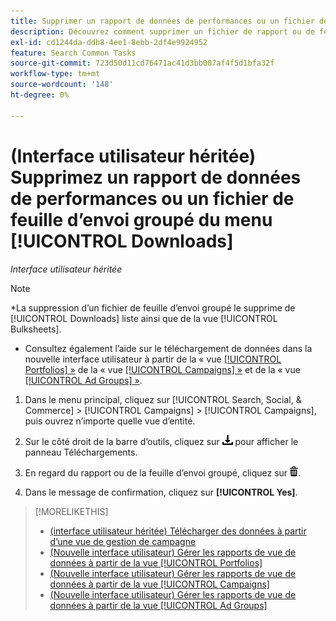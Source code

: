 ```yaml
---
title: Supprimer un rapport de données de performances ou un fichier de feuille d'envoi groupé du menu [!UICONTROL Downloads]
description: Découvrez comment supprimer un fichier de rapport ou de feuille d’envoi groupé que vous avez téléchargé une vue de gestion de campagne.
exl-id: cd1244da-ddb8-4ee1-8ebb-2df4e9924952
feature: Search Common Tasks
source-git-commit: 723d50d11cd76471ac41d3bb007af4f5d1bfa32f
workflow-type: tm+mt
source-wordcount: '148'
ht-degree: 0%

---
```


# (Interface utilisateur héritée) Supprimez un rapport de données de performances ou un fichier de feuille d’envoi groupé du menu [!UICONTROL Downloads]

*Interface utilisateur héritée*

>[!NOTE]
>
>*La suppression d’un fichier de feuille d’envoi groupé le supprime de [!UICONTROL Downloads] liste ainsi que de la vue [!UICONTROL Bulksheets].
>* Consultez également l’aide sur le téléchargement de données dans la nouvelle interface utilisateur à partir de la « vue [[!UICONTROL Portfolios] »](/help/search-social-commerce/new-ui/manage/portfolios/portfolio-view-report.md) de la « vue [[!UICONTROL Campaigns] »](/help/search-social-commerce/new-ui/manage/campaigns/campaign-view-report.md) et de la « vue [[!UICONTROL Ad Groups] »](/help/search-social-commerce/new-ui/manage/ad-groups/ad-group-view-report.md).

1. Dans le menu principal, cliquez sur [!UICONTROL Search, Social, & Commerce] > [!UICONTROL Campaigns] > [!UICONTROL Campaigns], puis ouvrez n’importe quelle vue d’entité.

1. Sur le côté droit de la barre d’outils, cliquez sur ![Téléchargement du rapport](/help/search-social-commerce/assets/download.png "Téléchargement du rapport") pour afficher le panneau Téléchargements.

1. En regard du rapport ou de la feuille d’envoi groupé, cliquez sur ![Supprimer](/help/search-social-commerce/assets/delete.png "Supprimer").

1. Dans le message de confirmation, cliquez sur **[!UICONTROL Yes]**.

>[!MORELIKETHIS]
>
>* [ (interface utilisateur héritée) Télécharger des données à partir d’une vue de gestion de campagne](/help/search-social-commerce/common-tasks/navigation-editing-selection/download.md)
>* [(Nouvelle interface utilisateur) Gérer les rapports de vue de données à partir de la vue [!UICONTROL Portfolios]](/help/search-social-commerce/new-ui/manage/portfolios/portfolio-view-report.md)
>* [(Nouvelle interface utilisateur) Gérer les rapports de vue de données à partir de la vue [!UICONTROL Campaigns]](/help/search-social-commerce/new-ui/manage/campaigns/campaign-view-report.md)
>* [(Nouvelle interface utilisateur) Gérer les rapports de vue de données à partir de la vue [!UICONTROL Ad Groups]](/help/search-social-commerce/new-ui/manage/ad-groups/ad-group-view-report.md)
